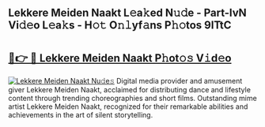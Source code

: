 ## Lekkere Meiden Naakt L𝚎a𝚔ed N𝚞𝚍e - Part-IvN Vi𝚍𝚎o L𝚎a𝚔s - H𝚘𝚝 O𝚗𝚕yf𝚊ns P𝚑𝚘tos 9ITtC

# <h2><a href="http://kf17n8.oniu.top/?m=Lekkere+Meiden+Naakt">🔗👉 🔴 Lekkere Meiden Naakt P𝚑ot𝚘𝚜 V𝚒d𝚎o</a></h2>

[![Lekkere Meiden Naakt Nu𝚍e𝚜](https://i.imgur.com/0qMVB7G.gif)](http://kf17n8.oniu.top/?m=Lekkere+Meiden+Naakt)
Digital media provider and amusement giver Lekkere Meiden Naakt, acclaimed for distributing dance and lifestyle content through trending choreographies and short films. Outstanding mime artist Lekkere Meiden Naakt, recognized for their remarkable abilities and achievements in the art of silent storytelling.  
